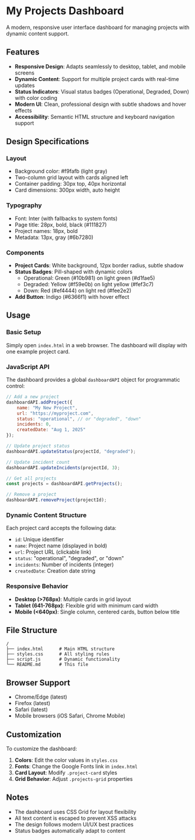 # My Projects Dashboard

A modern, responsive user interface dashboard for managing projects with dynamic content support.

## Features

- **Responsive Design**: Adapts seamlessly to desktop, tablet, and mobile screens
- **Dynamic Content**: Support for multiple project cards with real-time updates
- **Status Indicators**: Visual status badges (Operational, Degraded, Down) with color coding
- **Modern UI**: Clean, professional design with subtle shadows and hover effects
- **Accessibility**: Semantic HTML structure and keyboard navigation support

## Design Specifications

### Layout
- Background color: #f9fafb (light gray)
- Two-column grid layout with cards aligned left
- Container padding: 30px top, 40px horizontal
- Card dimensions: 300px width, auto height

### Typography
- Font: Inter (with fallbacks to system fonts)
- Page title: 28px, bold, black (#111827)
- Project names: 18px, bold
- Metadata: 13px, gray (#6b7280)

### Components
- **Project Cards**: White background, 12px border radius, subtle shadow
- **Status Badges**: Pill-shaped with dynamic colors
  - Operational: Green (#10b981) on light green (#d1fae5)
  - Degraded: Yellow (#f59e0b) on light yellow (#fef3c7)
  - Down: Red (#ef4444) on light red (#fee2e2)
- **Add Button**: Indigo (#6366f1) with hover effect

## Usage

### Basic Setup
Simply open `index.html` in a web browser. The dashboard will display with one example project card.

### JavaScript API

The dashboard provides a global `dashboardAPI` object for programmatic control:

```javascript
// Add a new project
dashboardAPI.addProject({
    name: "My New Project",
    url: "https://myproject.com",
    status: "operational", // or "degraded", "down"
    incidents: 0,
    createdDate: "Aug 1, 2025"
});

// Update project status
dashboardAPI.updateStatus(projectId, "degraded");

// Update incident count
dashboardAPI.updateIncidents(projectId, 3);

// Get all projects
const projects = dashboardAPI.getProjects();

// Remove a project
dashboardAPI.removeProject(projectId);
```

### Dynamic Content Structure

Each project card accepts the following data:
- `id`: Unique identifier
- `name`: Project name (displayed in bold)
- `url`: Project URL (clickable link)
- `status`: "operational", "degraded", or "down"
- `incidents`: Number of incidents (integer)
- `createdDate`: Creation date string

### Responsive Behavior

- **Desktop (>768px)**: Multiple cards in grid layout
- **Tablet (641-768px)**: Flexible grid with minimum card width
- **Mobile (<640px)**: Single column, centered cards, button below title

## File Structure

```
/
├── index.html      # Main HTML structure
├── styles.css      # All styling rules
├── script.js       # Dynamic functionality
└── README.md       # This file
```

## Browser Support

- Chrome/Edge (latest)
- Firefox (latest)
- Safari (latest)
- Mobile browsers (iOS Safari, Chrome Mobile)

## Customization

To customize the dashboard:

1. **Colors**: Edit the color values in `styles.css`
2. **Fonts**: Change the Google Fonts link in `index.html`
3. **Card Layout**: Modify `.project-card` styles
4. **Grid Behavior**: Adjust `.projects-grid` properties

## Notes

- The dashboard uses CSS Grid for layout flexibility
- All text content is escaped to prevent XSS attacks
- The design follows modern UI/UX best practices
- Status badges automatically adapt to content 
